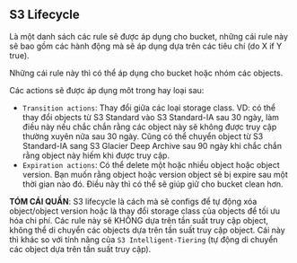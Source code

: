## S3 Lifecycle

Là một danh sách các rule sẽ được áp dụng cho bucket, những cái rule này sẽ bao gồm các hành động mà sẽ áp dụng dựa trên các tiêu chí (do X if Y true).

Những cái rule này thì có thể áp dụng cho bucket hoặc nhóm các objects.

Các actions sẽ được áp dụng môt trong hay loại sau: 

- `Transition actions`: Thay đổi giữa các loại storage class. VD: có thể thay đổi objects từ S3 Standard vào S3 Standard-IA sau 30 ngày, làm điều này nếu chắc chắn rằng các object này sẽ không được truy cập thường xuyên nữa sau 30 ngày. Cũng có thể chuyển object từ S3 Standard-IA sang S3 Glacier Deep Archive sau 90 ngày khi chắc chắn rằng object này hiếm khi được truy cập.
- `Expiration actions`: Có thể delete một hoặc nhiều object hoặc object version. Bạn muốn rằng object hoặc version object sẽ bị expire sau một thời gian nào đó. Điều này thì có thể sẽ giúp giữ cho bucket clean hơn.

**TÓM CÁI QUẦN**: S3 lifecycle là cách mà sẽ configs để tự động xóa object/object version hoặc là thay đổi storage class của objects để tối ưu hóa chi phí. Các rule này sẽ KHÔNG dựa trên tần suất truy cập object, không thể di chuyển các objects dựa trên tần suất truy cập object. Cái này thì khác so với tính năng của `S3 Intelligent-Tiering` (tự động di chuyển các object dựa trên tần suất truy cập).
